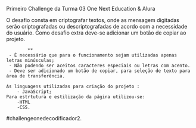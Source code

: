 Primeiro Challenge da Turma 03 One Next Education & Alura

O desafio consta em criptografar textos, onde as mensagem digitadas serão criptografadas ou
descriptografadas de acordo com a necessidade do usuário. Como desafio extra deve-se adicionar um 
botão de copiar ao projeto.

			**
	 - É necessário que para o funcionamento sejam utilizadas apenas letras minúsculas;
	 - Não podendo ser aceitos caracteres especiais ou letras com acento.
	 - Deve ser adicionado um botão de copiar, para seleção de texto para área de transferência.

	As linguagens utilizadas para criação do projeto :
		- JavaScript;
	Para estrtutura e estilização da página utilizou-se:
		-HTML
		-CSS.
		

#challengeonedecodificador2.